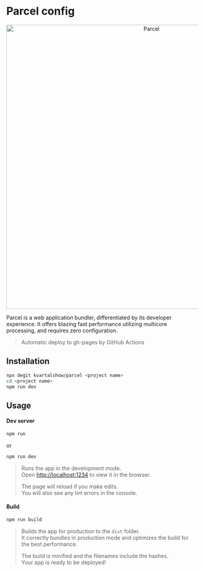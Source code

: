 # Parcel config

<p align="center">
  <a href="https://parceljs.org/" target="_blank">
    <img alt="Parcel" src="https://user-images.githubusercontent.com/19409/31321658-f6aed0f2-ac3d-11e7-8100-1587e676e0ec.png" width="749">
  </a>
</p>

Parcel is a web application bundler, differentiated by its developer experience. It offers blazing fast performance utilizing multicore processing, and requires zero configuration.

> Automatic deploy to gh-pages by GitHub Actions

## Installation

```bash
npx degit kvartalshow/parcel <project name>
cd <project name>
npm run dev
```

## Usage

#### Dev server

```bash
npm run
```

or

```bash
npm run dev
```

> Runs the app in the development mode.<br />
> Open [http://localhost:1234](http://localhost:1234) to view it in the browser.
>
> The page will reload if you make edits.<br />
> You will also see any lint errors in the console.

#### Build

```bash
npm run build
```

> Builds the app for production to the `dist` folder.<br />
> It correctly bundles in production mode and optimizes the build for the best performance.
>
> The build is minified and the filenames include the hashes.<br />
> Your app is ready to be deployed!
